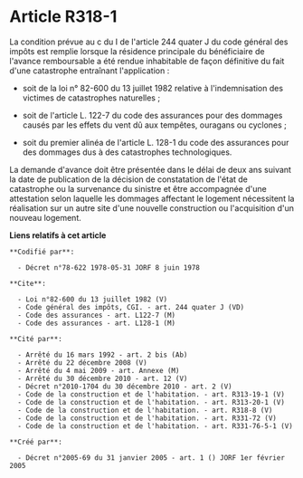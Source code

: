 # Article R318-1

La condition prévue au c du I de l'article 244 quater J du code général des impôts est remplie lorsque la résidence
principale du bénéficiaire de l'avance remboursable a été rendue inhabitable de façon définitive du fait d'une catastrophe
entraînant l'application :

- soit de la loi n° 82-600 du 13 juillet 1982 relative à l'indemnisation des victimes de catastrophes naturelles ;

- soit de l'article L. 122-7 du code des assurances pour des dommages causés par les effets du vent dû aux tempêtes, ouragans
ou cyclones ;

- soit du premier alinéa de l'article L. 128-1 du code des assurances pour des dommages dus à des catastrophes
technologiques.

La demande d'avance doit être présentée dans le délai de deux ans suivant la date de publication de la décision de
constatation de l'état de catastrophe ou la survenance du sinistre et être accompagnée d'une attestation selon laquelle les
dommages affectant le logement nécessitent la réalisation sur un autre site d'une nouvelle construction ou l'acquisition d'un
nouveau logement.

**Liens relatifs à cet article**

	**Codifié par**:

	  - Décret n°78-622 1978-05-31 JORF 8 juin 1978

	**Cite**:

	  - Loi n°82-600 du 13 juillet 1982 (V)
	  - Code général des impôts, CGI. - art. 244 quater J (VD)
	  - Code des assurances - art. L122-7 (M)
	  - Code des assurances - art. L128-1 (M)

	**Cité par**:

	  - Arrêté du 16 mars 1992 - art. 2 bis (Ab)
	  - Arrêté du 22 décembre 2008 (V)
	  - Arrêté du 4 mai 2009 - art. Annexe (M)
	  - Arrêté du 30 décembre 2010 - art. 12 (V)
	  - Décret n°2010-1704 du 30 décembre 2010 - art. 2 (V)
	  - Code de la construction et de l'habitation. - art. R313-19-1 (V)
	  - Code de la construction et de l'habitation. - art. R313-20-1 (V)
	  - Code de la construction et de l'habitation. - art. R318-8 (V)
	  - Code de la construction et de l'habitation. - art. R331-72 (V)
	  - Code de la construction et de l'habitation. - art. R331-76-5-1 (V)

	**Créé par**:

	  - Décret n°2005-69 du 31 janvier 2005 - art. 1 () JORF 1er février 2005
